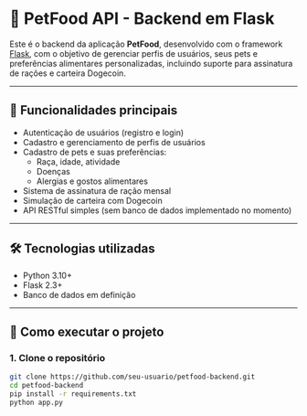 # 🐾 PetFood API - Backend em Flask

Este é o backend da aplicação **PetFood**, desenvolvido com o framework [Flask](https://flask.palletsprojects.com/), com o objetivo de gerenciar perfis de usuários, seus pets e preferências alimentares personalizadas, incluindo suporte para assinatura de rações e carteira Dogecoin.

---

## 📌 Funcionalidades principais

- Autenticação de usuários (registro e login)
- Cadastro e gerenciamento de perfis de usuários
- Cadastro de pets e suas preferências:
  - Raça, idade, atividade
  - Doenças
  - Alergias e gostos alimentares
- Sistema de assinatura de ração mensal
- Simulação de carteira com Dogecoin
- API RESTful simples (sem banco de dados implementado no momento)

---

## 🛠 Tecnologias utilizadas

- Python 3.10+
- Flask 2.3+
- Banco de dados em definição

---

## 🚀 Como executar o projeto

### 1. Clone o repositório

```bash
git clone https://github.com/seu-usuario/petfood-backend.git
cd petfood-backend
pip install -r requirements.txt
python app.py

